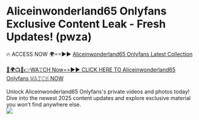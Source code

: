 # Aliceinwonderland65 Onlyfans Exclusive Content Leak - Fresh Updates! (pwza)

🔥 ACCESS NOW 🌍==►► <a href="https://tinyurl.com/kvy9nzfs" rel="nofollow">Aliceinwonderland65 Onlyfans Latest Collection</a>
<br><br>
[🔴🌍📺📱👉WA𝚃CH Now==►► CLICK HERE TO Aliceinwonderland65 Onlyfans 𝚆𝙰𝚃𝙲𝙷 NOW](https://tinyurl.com/kvy9nzfs)
<br><br>
Unlock Aliceinwonderland65 Onlyfans's private videos and photos today! Dive into the newest 2025 content updates and explore exclusive material you won’t find anywhere else.
<br>
<a href="https://tinyurl.com/kvy9nzfs" rel="nofollow" data-target="animated-image.originalLink"><img src="https://camo.githubusercontent.com/8a4f000d20f83aca3bf7ec5f350d767afa0574a8a352519fd8cfa583a6f93a33/68747470733a2f2f692e696d6775722e636f6d2f644a486b345a712e676966" data-canonical-src="https://i.imgur.com/dJHk4Zq.gif" style="max-width: 100%; display: inline-block;" data-target="animated-image.originalImage"></a>
<br>
